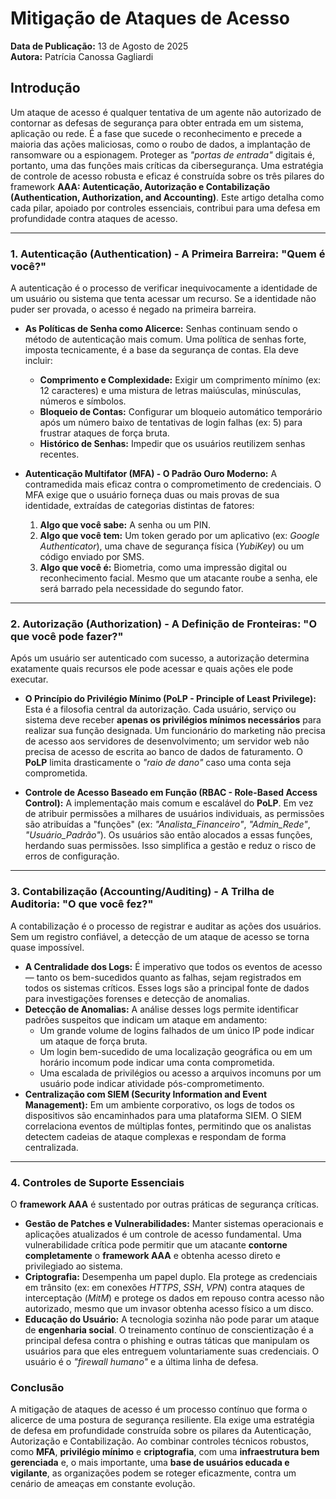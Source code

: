 # Mitigação de Ataques de Acesso 

**Data de Publicação:** 13 de Agosto de 2025  
**Autora:** Patrícia Canossa Gagliardi

## Introdução

Um ataque de acesso é qualquer tentativa de um agente não autorizado de contornar as defesas de segurança para obter entrada em um sistema, aplicação ou rede. É a fase que sucede o reconhecimento e precede a maioria das ações maliciosas, como o roubo de dados, a implantação de ransomware ou a espionagem. Proteger as *"portas de entrada"* digitais é, portanto, uma das funções mais críticas da cibersegurança. Uma estratégia de controle de acesso robusta e eficaz é construída sobre os três pilares do framework **AAA: Autenticação, Autorização e Contabilização (Authentication, Authorization, and Accounting)**. Este artigo detalha como cada pilar, apoiado por controles essenciais, contribui para uma defesa em profundidade contra ataques de acesso.

---

### 1. Autenticação (Authentication) - A Primeira Barreira: "Quem é você?"

A autenticação é o processo de verificar inequivocamente a identidade de um usuário ou sistema que tenta acessar um recurso. Se a identidade não puder ser provada, o acesso é negado na primeira barreira.

* **As Políticas de Senha como Alicerce:** Senhas continuam sendo o método de autenticação mais comum. Uma política de senhas forte, imposta tecnicamente, é a base da segurança de contas. Ela deve incluir:
    * **Comprimento e Complexidade:** Exigir um comprimento mínimo (ex: 12 caracteres) e uma mistura de letras maiúsculas, minúsculas, números e símbolos.
    * **Bloqueio de Contas:** Configurar um bloqueio automático temporário após um número baixo de tentativas de login falhas (ex: 5) para frustrar ataques de força bruta.
    * **Histórico de Senhas:** Impedir que os usuários reutilizem senhas recentes.

* **Autenticação Multifator (MFA) - O Padrão Ouro Moderno:** A contramedida mais eficaz contra o comprometimento de credenciais. O MFA exige que o usuário forneça duas ou mais provas de sua identidade, extraídas de categorias distintas de fatores:
    1.  **Algo que você sabe:** A senha ou um PIN.
    2.  **Algo que você tem:** Um token gerado por um aplicativo (ex: *Google Authenticator*), uma chave de segurança física (*YubiKey*) ou um código enviado por SMS.
    3.  **Algo que você é:** Biometria, como uma impressão digital ou reconhecimento facial.
    Mesmo que um atacante roube a senha, ele será barrado pela necessidade do segundo fator.

---

### 2. Autorização (Authorization) - A Definição de Fronteiras: "O que você pode fazer?"

Após um usuário ser autenticado com sucesso, a autorização determina exatamente quais recursos ele pode acessar e quais ações ele pode executar.

* **O Princípio do Privilégio Mínimo (PoLP - Principle of Least Privilege):** Esta é a filosofia central da autorização. Cada usuário, serviço ou sistema deve receber **apenas os privilégios mínimos necessários** para realizar sua função designada. Um funcionário do marketing não precisa de acesso aos servidores de desenvolvimento; um servidor web não precisa de acesso de escrita ao banco de dados de faturamento. O **PoLP** limita drasticamente o *"raio de dano"* caso uma conta seja comprometida.

* **Controle de Acesso Baseado em Função (RBAC - Role-Based Access Control):** A implementação mais comum e escalável do **PoLP**. Em vez de atribuir permissões a milhares de usuários individuais, as permissões são atribuídas a "funções" (ex: *"Analista_Financeiro"*, *"Admin_Rede"*, *"Usuário_Padrão"*). Os usuários são então alocados a essas funções, herdando suas permissões. Isso simplifica a gestão e reduz o risco de erros de configuração.

---

### 3. Contabilização (Accounting/Auditing) - A Trilha de Auditoria: "O que você fez?"

A contabilização é o processo de registrar e auditar as ações dos usuários. Sem um registro confiável, a detecção de um ataque de acesso se torna quase impossível.

* **A Centralidade dos Logs:** É imperativo que todos os eventos de acesso — tanto os bem-sucedidos quanto as falhas, sejam registrados em todos os sistemas críticos. Esses logs são a principal fonte de dados para investigações forenses e detecção de anomalias.
* **Detecção de Anomalias:** A análise desses logs permite identificar padrões suspeitos que indicam um ataque em andamento:
    * Um grande volume de logins falhados de um único IP pode indicar um ataque de força bruta.
    * Um login bem-sucedido de uma localização geográfica ou em um horário incomum pode indicar uma conta comprometida.
    * Uma escalada de privilégios ou acesso a arquivos incomuns por um usuário pode indicar atividade pós-comprometimento.
* **Centralização com SIEM (Security Information and Event Management):** Em um ambiente corporativo, os logs de todos os dispositivos são encaminhados para uma plataforma SIEM. O SIEM correlaciona eventos de múltiplas fontes, permitindo que os analistas detectem cadeias de ataque complexas e respondam de forma centralizada.

---

### 4. Controles de Suporte Essenciais

O **framework AAA** é sustentado por outras práticas de segurança críticas.

* **Gestão de Patches e Vulnerabilidades:** Manter sistemas operacionais e aplicações atualizados é um controle de acesso fundamental. Uma vulnerabilidade crítica pode permitir que um atacante **contorne completamente** o **framework AAA** e obtenha acesso direto e privilegiado ao sistema.
* **Criptografia:** Desempenha um papel duplo. Ela protege as credenciais em trânsito (ex: em conexões *HTTPS*, *SSH*, *VPN*) contra ataques de interceptação (*MitM*) e protege os dados em repouso contra acesso não autorizado, mesmo que um invasor obtenha acesso físico a um disco.
* **Educação do Usuário:** A tecnologia sozinha não pode parar um ataque de **engenharia social**. O treinamento contínuo de conscientização é a principal defesa contra o phishing e outras táticas que manipulam os usuários para que eles entreguem voluntariamente suas credenciais. O usuário é o *"firewall humano"* e a última linha de defesa.

### Conclusão

A mitigação de ataques de acesso é um processo contínuo que forma o alicerce de uma postura de segurança resiliente. Ela exige uma estratégia de defesa em profundidade construída sobre os pilares da Autenticação, Autorização e Contabilização. Ao combinar controles técnicos robustos, como **MFA**, **privilégio mínimo** e **criptografia**, com uma **infraestrutura bem gerenciada** e, o mais importante, uma **base de usuários educada e vigilante**, as organizações podem se roteger eficazmente, contra um cenário de ameaças em constante evolução.